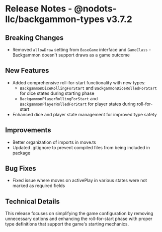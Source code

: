 # Release Notes - @nodots-llc/backgammon-types v3.7.2

## Breaking Changes
- Removed `allowDraw` setting from `BaseGame` interface and `GameClass` - Backgammon doesn't support draws as a game outcome

## New Features
- Added comprehensive roll-for-start functionality with new types:
  - `BackgammonDiceRollingForStart` and `BackgammonDiceRolledForStart` for dice states during starting phase
  - `BackgammonPlayerRollingForStart` and `BackgammonPlayerRolledForStart` for player states during roll-for-start
- Enhanced dice and player state management for improved type safety

## Improvements
- Better organization of imports in move.ts
- Updated .gitignore to prevent compiled files from being included in package

## Bug Fixes
- Fixed issue where moves on activePlay in various states were not marked as required fields

## Technical Details
This release focuses on simplifying the game configuration by removing unnecessary options and enhancing the roll-for-start phase with proper type definitions that support the game's starting mechanics.
